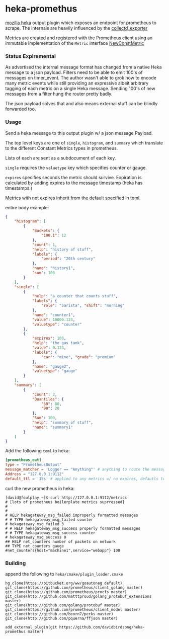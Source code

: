 # heka-promethus

[mozilla heka](https://github.com/mozilla-services/heka) output plugin which exposes an endpoint for prometheus to scrape. The internals are heavily influenced by the [collectd_exporter](https://github.com/prometheus/collectd_exporter)

Metrics are created and registered with the Prometheus client using an immutable implementation of the ```Metric``` interface [NewConstMetric](http://godoc.org/github.com/prometheus/client_golang/prometheus#NewConstMetric)

### Status Expiremental
As advertised the internal message format has changed from a native Heka message to a json payload. Filters need to be able to emit 100's of messages on timer_event. The author wasn't able to grok how to encode many metric events while still providing an expressive albeit arbitrary tagging of each metric on a single Heka message. Sending 100's of new messages from a filter hung the router pretty badly.

The json payload solves that and also means external stuff can be blindly forwarded too.

### Usage
Send a heka message to this output plugin w/ a json message Payload.

The top level keys are one of ```single```, ```histogram```, and ```summary``` which translate to the different Constant Metrics types in prometheus.

Lists of each are sent as a subdocument of each key.

```single``` requires the ```valuetype``` key which specifies counter or gauge.

```expires``` specifies seconds the metric should survive. Expiration is calculated by adding expires to the message timestamp (heka has timestamps.)

Metrics with not expires inherit from the default specified in toml.

entire body example:
```json
{
    "histogram": [
        {
            "Buckets": {
                "100.1": 12
            },
            "count": 1,
            "help": "history of stuff",
            "labels": {
                "period": "20th century"
            },
            "name": "history1",
            "sum": 100
        }
    ],
    "single": [
        {
            "help": "a counter that counts stuff",
            "labels": {
                "role": "barista", "shift": "morning"
            },
            "name": "counter1",
            "value": 10000.123,
            "valuetype": "counter"
        },
        {
            "expires": 100,
            "help": "the gas tank",
            "value": 0.123,
            "labels": {
                "car": "mine", "grade": "premium"
            },
            "name": "gauge2",
            "valuetype": "gauge"
        }
    ],
    "summary": [
        {
            "Count": 2,
            "Quantiles": {
                "50": 80,
                "90": 20
            },
            "Sum": 100,
            "help": "summary of stuff",
            "name": "summary1"
        }
    ]
}
```

Add the following ```toml``` to heka:
```toml
[prometheus_out]
type = "PrometheusOutput"
message_matcher = 'Logger == "Anything"' # anything to route the message properly here
Address = "127.0.0.1:9112"
default_ttl = '15s' # applied to any metrics w/ no expires, defautls to 90s

```
curl the new prometheus in heka:
```
[david@foulplay ~]$ curl http://127.0.0.1:9112/metrics  
# [lots of prometheus boilerplate metrics suprressed]
#
#
# HELP hekagateway_msg_failed improperly formatted messages
# # TYPE hekagateway_msg_failed counter
# hekagateway_msg_failed 3
# # HELP hekagateway_msg_success properly formatted messages
# # TYPE hekagateway_msg_success counter
# hekagateway_msg_success 0
## HELP net_counters number of packets on network
## TYPE net_counters gauge
#net_counters{host="machine1",service="webapp"} 100
```
### Building
append the following to ```heka/cmake/plugin_loader.cmake```
```
hg_clone(https://bitbucket.org/ww/goautoneg default)
git_clone(https://github.com/prometheus/client_golang master)
git_clone(https://github.com/prometheus/procfs master)
git_clone(http://github.com/matttproud/golang_protobuf_extensions master)
git_clone(http://github.com/golang/protobuf master)
git_clone(https://github.com/prometheus/client_model master)
git_clone(http://github.com/beorn7/perks master)
git_clone(http://github.com/pquerna/ffjson master)

add_external_plugin(git https://github.com/davidbirdsong/heka-promethus master)
```
